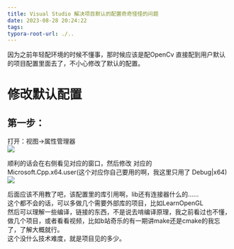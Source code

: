 ```yaml
---
title: Visual Studio 解决项目默认的配置奇奇怪怪的问题
date: 2023-08-28 20:24:22
tags: 
typora-root-url: ./..
---
```

  
因为之前年轻配环境的时候不懂事，那时候应该是配OpenCv 直接配到用户默认的项目配置里面去了，不小心修改了默认的配置。
  
<!--more-->
  
# 修改默认配置
  
## 第一步：
  
打开：视图->属性管理器  
<img src="/imgs/VisualStudioPro/Vs1.png">
  
顺利的话会在右侧看见对应的窗口，然后修改 对应的 Microsoft.Cpp.x64.user(这个对应你自己要用的啊，我这里只用了 Debug|x64)  
<img src="/imgs/VisualStudioPro/Vs2.png">
  
后面应该不用教了吧，该配置里的库引用啊，lib还有连接器什么的……  
这个都不会的话，可以多做几个需要外部库的项目，比如LearnOpenGL  
然后可以理解一些编译，链接的东西，不是说去啃编译原理，我之前看过也不懂，做几个项目，或者看看视频，比如b站奇乐的有一期讲make还是cmake的我忘了，了解大概就行。  
这个没什么技术难度，就是项目见的多少。  